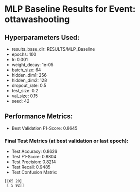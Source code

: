 # MLP Baseline Results for Event: ottawashooting

## Hyperparameters Used:
- results_base_dir: RESULTS/MLP_Baseline
- epochs: 100
- lr: 0.001
- weight_decay: 1e-05
- batch_size: 64
- hidden_dim1: 256
- hidden_dim2: 128
- dropout_rate: 0.5
- test_size: 0.2
- val_size: 0.15
- seed: 42

## Performance Metrics:
- Best Validation F1-Score: 0.8645

### Final Test Metrics (at best validation or last epoch):
- Test Accuracy: 0.8626
- Test F1-Score: 0.8804
- Test Precision: 0.8214
- Test Recall: 0.9485
- Test Confusion Matrix:
```
[[65 20]
 [ 5 92]]
```
